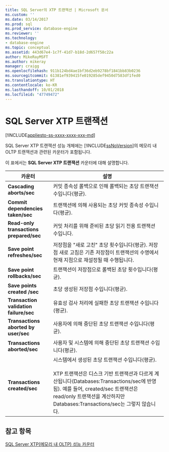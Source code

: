 ```yaml
---
title: SQL Server의 XTP 트랜잭션 | Microsoft 문서
ms.custom: ''
ms.date: 03/14/2017
ms.prod: sql
ms.prod_service: database-engine
ms.reviewer: ''
ms.technology:
- database-engine
ms.topic: conceptual
ms.assetid: 443d67e4-1c7f-41d7-b18d-2d657f58c22a
author: MikeRayMSFT
ms.author: mikeray
manager: craigg
ms.openlocfilehash: 911b124bd4ae1bf36d2eb9278bf1841bb83b0236
ms.sourcegitcommit: 61381ef939415fe019285def9450d7583df1fed0
ms.translationtype: HT
ms.contentlocale: ko-KR
ms.lasthandoff: 10/01/2018
ms.locfileid: "47749472"
---
```

# <a name="sql-server-xtp-transactions"></a>SQL Server XTP 트랜잭션
[!INCLUDE[appliesto-ss-xxxx-xxxx-xxx-md](../../includes/appliesto-ss-xxxx-xxxx-xxx-md.md)]

  SQL Server XTP 트랜잭션 성능 개체에는 [!INCLUDE[ssNoVersion](../../includes/ssnoversion-md.md)]의 메모리 내 OLTP 트랜잭션과 관련된 카운터가 포함됩니다.  
  
 이 표에서는 **SQL Server XTP 트랜잭션** 카운터에 대해 설명합니다.  
  
|카운터|설명|  
|-------------|-----------------|  
|**Cascading aborts/sec**|커밋 종속성 롤백으로 인해 롤백되는 초당 트랜잭션 수입니다(평균).|  
|**Commit dependencies taken/sec**|트랜잭션에 의해 사용되는 초당 커밋 종속성 수입니다(평균).|  
|**Read-only transactions prepared/sec**|커밋 처리를 위해 준비된 초당 읽기 전용 트랜잭션 수입니다.|  
|**Save point refreshes/sec**|저장점을 "새로 고친" 초당 횟수입니다(평균). 저장점 새로 고침은 기존 저장점이 트랜잭션의 수명에서 현재 지점으로 재설정될 때 수행됩니다.|  
|**Save point rollbacks/sec**|트랜잭션이 저장점으로 롤백된 초당 횟수입니다(평균).|  
|**Save points created /sec**|초당 생성된 저장점 수입니다(평균).|  
|**Transaction validation failure/sec**|유효성 검사 처리에 실패한 초당 트랜잭션 수입니다(평균).|  
|**Transactions aborted by user/sec**|사용자에 의해 중단된 초당 트랜잭션 수입니다(평균).|  
|**Transactions aborted/sec**|사용자 및 시스템에 의해 중단된 초당 트랜잭션 수입니다(평균).|  
|**Transactions created/sec**|시스템에서 생성된 초당 트랜잭션 수입니다(평균).<br /><br /> XTP 트랜잭션은 디스크 기반 트랜잭션과 다르게 계산됩니다(Databases:Transactions/sec에 반영됨). 예를 들어, created/sec 트랜잭션은 read/only 트랜잭션을 계산하지만 Databases:Transactions/sec는 그렇지 않습니다.|  
  
## <a name="see-also"></a>참고 항목  
 [SQL Server XTP&#40;메모리 내 OLTP&#41; 성능 카운터](../../relational-databases/performance-monitor/sql-server-xtp-in-memory-oltp-performance-counters.md)  
  
  
